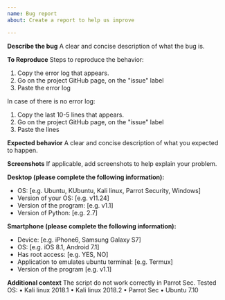 ```yaml
---
name: Bug report
about: Create a report to help us improve

---
```


**Describe the bug**
A clear and concise description of what the bug is.

**To Reproduce**
Steps to reproduce the behavior:
1. Copy the error log that appears.
3. Go on the project GitHub page, on the "issue" label
4. Paste the error log

In case of there is no error log:

1. Copy the last 10-5 lines that appears.
2. Go on the project GitHub page, on the "issue" label
3. Paste the lines

**Expected behavior**
A clear and concise description of what you expected to happen.

**Screenshots**
If applicable, add screenshots to help explain your problem.

**Desktop (please complete the following information):**
 - OS: [e.g. Ubuntu, KUbuntu, Kali linux, Parrot Security, Windows]
 - Version of your OS: [e.g. v11.24]
 - Version of the program: [e.g. v1.1]
 - Version of Python: [e.g. 2.7]

**Smartphone (please complete the following information):**
 - Device: [e.g. iPhone6, Samsung Galaxy S7]
 - OS: [e.g. iOS 8.1, Android 7.1]
 - Has root access: [e.g. YES, NO]
 - Application to emulates ubuntu terminal: [e.g. Termux]
 - Version of the program [e.g. v1.1]

**Additional context**
The script do not work correctly in Parrot Sec.
Tested OS:
• Kali linux 2018.1
• Kali linux 2018.2
• Parrot Sec
• Ubuntu 7.10

